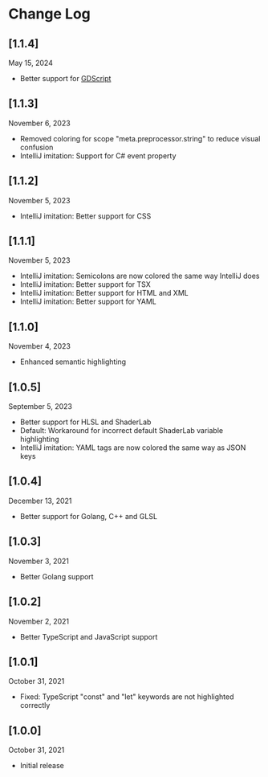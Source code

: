 # Change Log

## [1.1.4]

May 15, 2024

- Better support for [GDScript](https://docs.godotengine.org/en/stable/tutorials/scripting/gdscript/)

## [1.1.3]

November 6, 2023

- Removed coloring for scope "meta.preprocessor.string" to reduce visual confusion
- IntelliJ imitation: Support for C# event property

## [1.1.2]

November 5, 2023

- IntelliJ imitation: Better support for CSS

## [1.1.1]

November 5, 2023

- IntelliJ imitation: Semicolons are now colored the same way IntelliJ does
- IntelliJ imitation: Better support for TSX
- IntelliJ imitation: Better support for HTML and XML
- IntelliJ imitation: Better support for YAML

## [1.1.0]

November 4, 2023

- Enhanced semantic highlighting

## [1.0.5]

September 5, 2023

- Better support for HLSL and ShaderLab
- Default: Workaround for incorrect default ShaderLab variable highlighting
- IntelliJ imitation: YAML tags are now colored the same way as JSON keys

## [1.0.4]

December 13, 2021

- Better support for Golang, C++ and GLSL

## [1.0.3]

November 3, 2021

- Better Golang support

## [1.0.2]

November 2, 2021

- Better TypeScript and JavaScript support

## [1.0.1]

October 31, 2021

- Fixed: TypeScript "const" and "let" keywords are not highlighted correctly

## [1.0.0]

October 31, 2021

- Initial release
